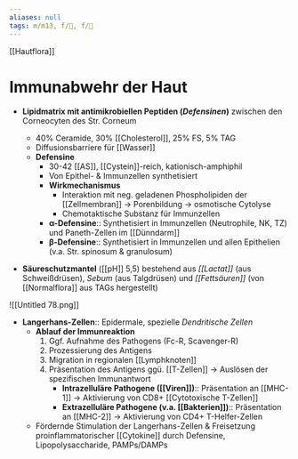 ```yaml
---
aliases: null
tags: m/m13, f/🧪, f/🧴
---
```

[[Hautflora]]

# Immunabwehr der Haut

- **Lipidmatrix mit antimikrobiellen Peptiden (*Defensinen*)** zwischen den Corneocyten des Str. Corneum
    - 40% Ceramide, 30% [[Cholesterol]], 25% FS, 5% TAG
    - Diffusionsbarriere für [[Wasser]]
    - **Defensine**
        - 30-42 [[AS]], [[Cystein]]-reich, kationisch-amphiphil
        - Von Epithel- & Immunzellen synthetisiert
        - **Wirkmechanismus**
            - Interaktion mit neg. geladenen Phospholipiden der [[Zellmembran]] → Porenbildung → osmotische Cytolyse
            - Chemotaktische Substanz für Immunzellen
        - **α-Defensine**:: Synthetisiert in Immunzellen (Neutrophile, NK, TZ) und Paneth-Zellen im [[Dünndarm]]
        - **β-Defensine**:: Synthetisiert in Immunzellen und allen Epithelien (v.a. Str. spinosum & granulosum)

- **Säureschutzmantel** ([[pH]] 5,5) bestehend aus *[[Lactat]]* (aus Schweißdrüsen), *Sebum* (aus Talgdrüsen) und *[[Fettsäuren]]* (von [[Normalflora]] aus TAGs hergestellt)

![[Untitled 78.png]]

- **Langerhans-Zellen**:: Epidermale, spezielle *Dendritische Zellen*
    - **Ablauf der Immunreaktion**
        1. Ggf. Aufnahme des Pathogens (Fc-R, Scavenger-R)
        2. Prozessierung des Antigens
        3. Migration in regionalen [[Lymphknoten]]
        4. Präsentation des Antigens ggü. [[T-Zellen]] → Auslösen der spezifischen Immunantwort
            - **Intrazelluläre Pathogene ([[Viren]])**:: Präsentation an [[MHC-1]] → Aktivierung von CD8+ [[Cytotoxische T-Zellen]]
            - **Extrazelluläre Pathogene (v.a. [[Bakterien]])**:: Präsentation an [[MHC-2]] → Aktivierung von CD4+ T-Helfer-Zellen
    - Fördernde Stimulation der Langerhans-Zellen & Freisetzung proinflammatorischer [[Cytokine]] durch Defensine, Lipopolysaccharide, PAMPs/DAMPs

